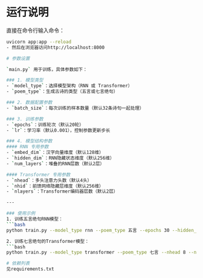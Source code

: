 # 运⾏说明

直接在命令行输入命令：
   ```bash
   uvicorn app:app --reload
- 然后在浏览器访问http://localhost:8000

# 参数设置

`main.py` 用于训练，具体参数如下：

### 1. 模型类型
- `model_type`：选择模型架构（RNN 或 Transformer）  
- `poem_type`：生成古诗的类型（五言或七言绝句）

### 2. 数据配置参数
- `batch_size`：每次训练的样本数量（默认32条诗句一起处理）

### 3. 训练参数
- `epochs`：训练轮次（默认20轮）  
- `lr`：学习率（默认0.001），控制参数更新步长

### 4. 模型结构参数
#### RNN 专用参数
- `embed_dim`：汉字向量维度（默认128维）  
- `hidden_dim`：RNN隐藏状态维度（默认256维）  
- `num_layers`：堆叠的RNN层数（默认2层）

#### Transformer 专用参数
- `nhead`：多头注意力头数（默认4头）  
- `nhid`：前馈网络隐藏层维度（默认256维）  
- `nlayers`：Transformer编码器层数（默认2层）

---

### 使用示例
1. 训练五言绝句RNN模型：  
   ```bash
   python train.py --model_type rnn --poem_type 五言 --epochs 30 --hidden_dim 512

2. 训练七言绝句的Transformer模型：  
   ```bash
   python train.py --model_type transformer --poem_type 七言 --nhead 8 --nhid 512

# 依赖列表
见requirements.txt
